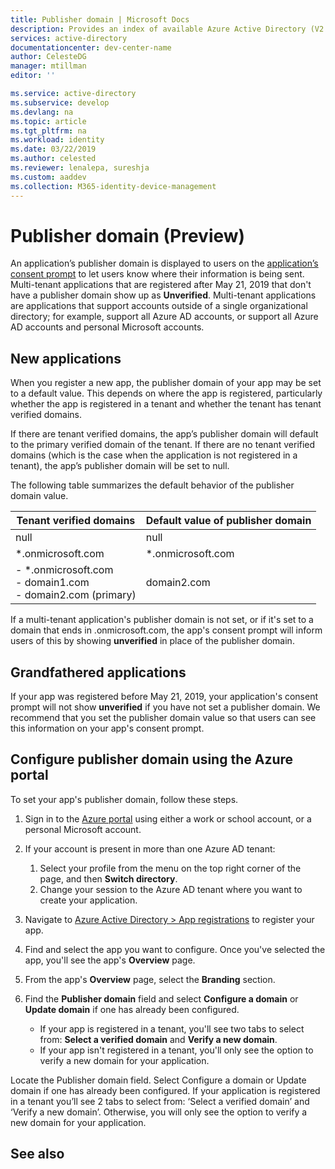 ```yaml
---
title: Publisher domain | Microsoft Docs
description: Provides an index of available Azure Active Directory (V2 endpoint) code samples, organized by scenario.
services: active-directory
documentationcenter: dev-center-name
author: CelesteDG
manager: mtillman
editor: ''

ms.service: active-directory
ms.subservice: develop
ms.devlang: na
ms.topic: article
ms.tgt_pltfrm: na
ms.workload: identity
ms.date: 03/22/2019
ms.author: celested
ms.reviewer: lenalepa, sureshja
ms.custom: aaddev
ms.collection: M365-identity-device-management
---
```


# Publisher domain (Preview)

An application’s publisher domain is displayed to users on the [application’s consent prompt](application-consent-experience.md) to let users know where their information is being sent. Multi-tenant applications that are registered after May 21, 2019 that don't have a publisher domain show up as **Unverified**. Multi-tenant applications are applications that support accounts outside of a single organizational directory; for example, support all Azure AD accounts, or support all Azure AD accounts and personal Microsoft accounts.

## New applications

When you register a new app, the publisher domain of your app may be set to a default value. This depends on where the app is registered, particularly whether the app is registered in a tenant and whether the tenant has tenant verified domains.

If there are tenant verified domains, the app’s publisher domain will default to the primary verified domain of the tenant. If there are no tenant verified domains (which is the case when the application is not registered in a tenant), the app’s publisher domain will be set to null.

The following table summarizes the default behavior of the publisher domain value.  

| Tenant verified domains | Default value of publisher domain |
|-------------------------|----------------------------|
| null | null |
| *.onmicrosoft.com | *.onmicrosoft.com |
| - *.onmicrosoft.com<br/>- domain1.com<br/>- domain2.com (primary) | domain2.com |

If a multi-tenant application's publisher domain is not set, or if it's set to a domain that ends in .onmicrosoft.com, the app's consent prompt will inform users of this by showing **unverified** in place of the publisher domain.

## Grandfathered applications

If your app was registered before May 21, 2019, your application's consent prompt will not show **unverified** if you have not set a publisher domain. We recommend that you set the publisher domain value so that users can see this information on your app's consent prompt.

## Configure publisher domain using the Azure portal

To set your app's publisher domain, follow these steps.

1. Sign in to the [Azure portal](https://portal.azure.com) using either a work or school account, or a personal Microsoft account.

1. If your account is present in more than one Azure AD tenant:
   1. Select your profile from the menu on the top right corner of the page, and then **Switch directory**.
   1. Change your session to the Azure AD tenant where you want to create your application.

1. Navigate to [Azure Active Directory > App registrations](https://go.microsoft.com/fwlink/?linkid=2083908) to register your app.

1. Find and select the app you want to configure. Once you've selected the app, you'll see the app's **Overview** page.

1. From the app's **Overview** page, select the **Branding** section.

1. Find the **Publisher domain** field and select **Configure a domain** or **Update domain** if one has already been configured.

   - If your app is registered in a tenant, you'll see two tabs to select from: **Select a verified domain** and **Verify a new domain**.
   - If your app isn't registered in a tenant, you'll only see the option to verify a new domain for your application.

Locate the Publisher domain field. Select Configure a domain or Update domain if one has already been configured. If your application is registered in a tenant you’ll see 2 tabs to select from: ‘Select a verified domain’ and ‘Verify a new domain’. Otherwise, you will only see the option to verify a new domain for your application.


## See also
